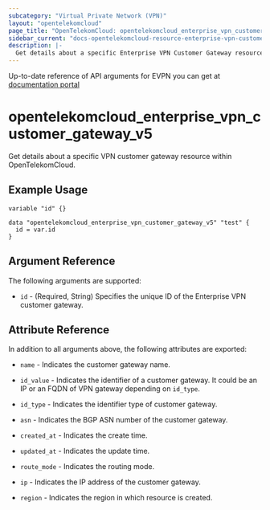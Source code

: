 ```yaml
---
subcategory: "Virtual Private Network (VPN)"
layout: "opentelekomcloud"
page_title: "OpenTelekomCloud: opentelekomcloud_enterprise_vpn_customer_gateway_v5"
sidebar_current: "docs-opentelekomcloud-resource-enterprise-vpn-customer-gateway-v5"
description: |-
  Get details about a specific Enterprise VPN Customer Gateway resource within OpenTelekomCloud.
---
```


Up-to-date reference of API arguments for EVPN you can get at
[documentation portal](https://docs.otc.t-systems.com/virtual-private-network/api-ref/api_reference_enterprise_edition_vpn/apis_of_enterprise_edition_vpn/customer_gateway/index.html)

# opentelekomcloud_enterprise_vpn_customer_gateway_v5

Get details about a specific VPN customer gateway resource within OpenTelekomCloud.

## Example Usage

```hcl
variable "id" {}

data "opentelekomcloud_enterprise_vpn_customer_gateway_v5" "test" {
  id = var.id
}
```


## Argument Reference

The following arguments are supported:

* `id` - (Required, String) Specifies the unique ID of the Enterprise VPN customer gateway.

## Attribute Reference

In addition to all arguments above, the following attributes are exported:

* `name` - Indicates the customer gateway name.

* `id_value` - Indicates the identifier of a customer gateway. It could be an IP or an FQDN of VPN gateway depending on `id_type`.

* `id_type` - Indicates the identifier type of customer gateway.

* `asn` - Indicates the BGP ASN number of the customer gateway.

* `created_at` - Indicates the create time.

* `updated_at` - Indicates the update time.

* `route_mode` - Indicates the routing mode.

* `ip` - Indicates the IP address of the customer gateway.

* `region` - Indicates the region in which resource is created.
